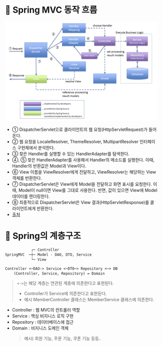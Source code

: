 # 📌 Spring MVC 동작 흐름
![dispatcher servlet](/md/day01/img/dispatcher_servlet2.jpg)
- ① DispatcherServlet으로 클라이언트의 웹 요청(HttpServletRequest)가 들어온다.
- ② 웹 요청을 LocaleResolver, ThemeResolver, MultipartResolver 인터페이스 구현체에서 분석한다.
- ③ 찾은 Handler를 실행할 수 있는 HandlerAdapter를 탐색한다.
- ④, ⑤ 찾은 HandlerAdapter를 사용해서 Handler의 메소드를 실행한다. 이때, Handler의 반환값은 Model과 View이다.
- ⑥ View 이름을 ViewResolver에게 전달하고, ViewResolver는 해당하는 View 객체를 반환한다.
- ⑦ DispatcherServlet은 View에게 Model을 전달하고 화면 표시를 요청한다. 이때, Model이 null이면 View를 그대로 사용한다. 반면, 값이 있으면 View에 Model 데이터를 렌더링한다.
- ⑧ 최종적으로 DispatcherServlet은 View 결과(HttpServletResponse)를 클라이언트에게 반환한다.
- [출처](https://tecoble.techcourse.co.kr/post/2021-06-25-dispatcherservlet-part-1/)

# 📌 Spring의 계층구조
```
            ┌─ Controller
SpringMVC  ─┼─ Model - DAO, DTO, Service
            └─ View
```
```
Controller <─DAO-> Service <─DTO─> Repository <─> DB
    (Controller, Service, Repository) = Domain
```

> `<->`는 해당 계층는 연관된 계층에 의존한다고 표현된다.  
>   - Controller가 Service에 의존한다고 표현된다.  
>   - 예시 MemberController 클래스는 MemberService 클래스에 의존한다.

- Controller : 웹 MVC의 컨트롤러 역할
- Service : 핵심 비지니스 로직 구현
- Repository : 데이터베이스에 접근
- Domain : 비지니스 도메인 객체
    > 예시) 회원 기능, 주문 기능, 쿠폰 기능 등등..